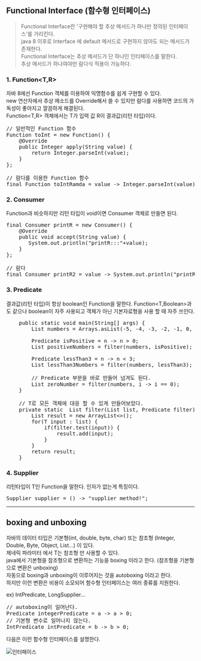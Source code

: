 ## Functional Interface (함수형 인터페이스)<br>
> Functional Interface란 '구현해야 할 추상 메서드가 하나만 정의된 인터페이스'를 가리킨다.   
> java 8 이후로 Interface 에 default 메서드로 구현하지 않아도 되는 메서드가 존재한다.   
> Functional Interface는 추상 메서드가 단 하나인 인터페이스를 말한다.   
> 추상 메서드가 하나여야만 람다식 적용이 가능하다.   

### 1. Function<T,R>
자바 8에선 Function 객체를 이용하여 익명함수를 쉽게 구현할 수 있다.   
new 연산자에서 추상 메소드를 Override해서 쓸 수 있지만 람다를 사용하면 코드의 가독성이 좋아지고 깔끔하게 해결된다.   
Function<T,R> 객체에서는 T가 입력 값 R이 결과값(리턴 타입)이다.   
<pre>
// 일반적인 Function 함수
Function<String,Integer> toInt = new Function<String, Integer>() {
    @Override
    public Integer apply(String value) {
        return Integer.parseInt(value);
    }
};

// 람다를 이용한 Function 함수
final Function<String,Integer> toIntRamda = value -> Integer.parseInt(value);
</pre>

### 2. Consumer<T>
Function과 비슷하지만 리턴 타입이 void이면 Consumer 객체로 만들면 된다.   
<pre>
final Consumer<String> printR = new Consumer<String>() {
    @Override
    public void accept(String value) {
       System.out.println("printR:::"+value);
    }
};
       
// 람다
final Consumer<String> printR2 = value -> System.out.println("printR2:::"+value);
</pre>

### 3. Predicate<T>
결과값(리턴 타입)이 항상 boolean인 Function을 말한다. 
Function<T,Boolean>과도 같으나 boolean이 자주 사용되고 객체가 아닌 기본자료형을 사용 할 때 자주 쓰인다.   
<pre>
    public static void main(String[] args) {
        List<Integer> numbers = Arrays.asList(-5, -4, -3, -2, -1, 0, 1, 2, 3, 4, 5, 6);

        Predicate<Integer> isPositive = n -> n > 0;
        List<Integer> positiveNumbers = filter(numbers, isPositive);

        Predicate<Integer> lessThan3 = n -> n < 3;
        List<Integer> lessThan3Numbers = filter(numbers, lessThan3);
        
        // Predicate 부분을 바로 만들어 넘겨도 된다.
        List<Integer> zeroNumber = filter(numbers, i -> i == 0);
    }
    
    // T로 모든 객체에 대응 할 수 있게 만들어보았다.
    private static <T> List<T> filter(List<T> list, Predicate<T> filter) {
        List<T> result = new ArrayList<>();
        for(T input : list) {
            if(filter.test(input)) {
                result.add(input);
            }
        }
        return result;
    }    
</pre>

### 4. Supplier<T>
리턴타입이 T인 Function을 말한다. 인자가 없는게 특징이다.   
<pre>
Supplier<String> supplier = () -> "supplier method!";
</pre>

* * *
## boxing and unboxing
자바의 데이터 타입은 기본형(int, double, byte, char) 또는 참조형 (Integer, Double, Byte, Object, List...) 이 있다.   
제네릭 파라미터 <T> 에서 T는 참조형 만 사용할 수 있다.   
java에서 기본형을 참조형으로 변환하는 기능을 boxing 이라고 한다. (참조형을 기본형으로 변환은 unboxing)   
자동으로 boxing과 unboxing이 이루어지는 것을 autoboxing 이라고 한다.  
하지만 이런 변환은 비용이 소모되어 함수형 인터페이스는 여러 종류를 지원한다.

ex) IntPredicate, LongSupplier...
<pre>
// autoboxing이 일어난다.
Predicate<Integer> integerPredicate = a -> a > 0;
// 기본형 변수로 일어나지 않는다.
IntPredicate intPredicate = b -> b > 0;
</pre>

다음은 이런 함수형 인터페이스를 설명한다.   

![인터페이스 ](https://user-images.githubusercontent.com/56239469/104201429-1a0a8e80-546d-11eb-9581-e4c0552e131f.png)
